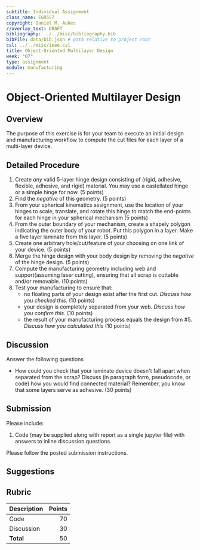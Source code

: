 ```yaml
---
subtitle: Individual Assignment
class_name: EGR557
copyright: Daniel M. Aukes
//overlay_text: DRAFT
bibliography: ../../misc/bibliography.bib
bibFile: data/bib.json # path relative to project root
csl: ../../misc/ieee.csl
title: Object-Oriented Multilayer Design
week: "07"
type: assignment
module: manufacturing
---
```


# Object-Oriented Multilayer Design

## Overview

The purpose of this exercise is for your team to execute an initial design and manufacturing workflow to compute the cut files for each layer of a multi-layer device.

## Detailed Procedure

1. Create _any_ valid 5-layer hinge design consisting of (rigid, adhesive, flexible, adhesive, and rigid) material.  You may use a castellated hinge or a simple hinge for now. (5 points)
1. Find the *negative* of this geometry.  (5 points)
1. From your spherical kinematics assignment, use the location of your hinges to scale, translate, and rotate this hinge to match the end-points for each hinge in your spherical mechanism (5 points)
1. From the outer boundary of your mechanism, create a shapely polygon indicating the outer body of your robot.  Put this polygon in a layer.  Make a five layer laminate from this layer. (5 points)
1. Create one arbitrary hole/cut/feature of your choosing on one link of your device. (5 points)
1. Merge the hinge design with your body design by removing the _negative_ of the hinge design. (5 points)
1. Compute the manufacturing geometry including web and support(assuming laser cutting), ensuring that all scrap is cuttable and/or removable. (10 points)
1. Test your manufacturing to ensure that:
    * no floating parts of your design exist after the first cut.  _Discuss how you checked this._ (10 points)
    * your design is completely separated from your web.  _Discuss how you confirm this._ (10 points)
    * the result of your manufacturing process equals the design from #5.  _Discuss how you calculated this_ (10 points)

## Discussion 

Answer the following questions

* How could you check that your laminate device doesn't fall apart when separated from the scrap?  Discuss (in paragraph form, pseudocode, or code) how you would find connected material?  Remember, you know that some layers serve as adhesive. (30 points)

## Submission

Please include:

1. Code (may be supplied along with report as a single jupyter file) with answers to inline discussion questions.

Please follow the posted submission instructions.

## Suggestions

## Rubric

| Description | Points |
|:------------|-------:|
| Code        |     70 |
| Discussion  |     30 |
| **Total**   |     50 |

<!--
| Report      |        |
| Figures     |        |
| Pictures    |        |
| Videos      |        |
| CAD         |        |
| DXFs        |        |
| References  |        |
-->
